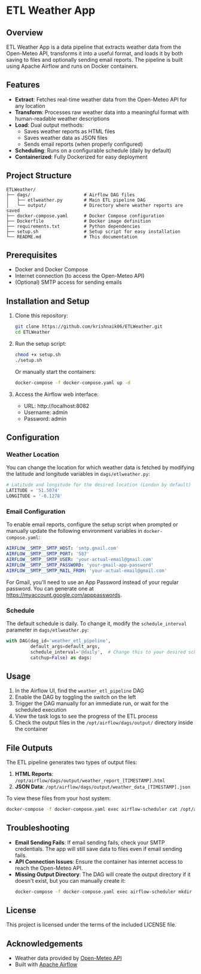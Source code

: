 # ETL Weather App

## Overview

ETL Weather App is a data pipeline that extracts weather data from the Open-Meteo API, transforms it into a useful format, and loads it by both saving to files and optionally sending email reports. The pipeline is built using Apache Airflow and runs on Docker containers.

## Features

- **Extract**: Fetches real-time weather data from the Open-Meteo API for any location
- **Transform**: Processes raw weather data into a meaningful format with human-readable weather descriptions
- **Load**: Dual output methods:
  - Saves weather reports as HTML files
  - Saves weather data as JSON files
  - Sends email reports (when properly configured)
- **Scheduling**: Runs on a configurable schedule (daily by default)
- **Containerized**: Fully Dockerized for easy deployment

## Project Structure

```
ETLWeather/
├── dags/                    # Airflow DAG files
│   ├── etlweather.py        # Main ETL pipeline DAG
│   └── output/              # Directory where weather reports are saved
├── docker-compose.yaml      # Docker Compose configuration
├── Dockerfile               # Docker image definition
├── requirements.txt         # Python dependencies
├── setup.sh                 # Setup script for easy installation
└── README.md                # This documentation
```

## Prerequisites

- Docker and Docker Compose
- Internet connection (to access the Open-Meteo API)
- (Optional) SMTP access for sending emails

## Installation and Setup

1. Clone this repository:
   ```bash
   git clone https://github.com/krishnaik06/ETLWeather.git
   cd ETLWeather
   ```

2. Run the setup script:
   ```bash
   chmod +x setup.sh
   ./setup.sh
   ```

   Or manually start the containers:
   ```bash
   docker-compose -f docker-compose.yaml up -d
   ```

3. Access the Airflow web interface:
   - URL: http://localhost:8082
   - Username: admin
   - Password: admin

## Configuration

### Weather Location

You can change the location for which weather data is fetched by modifying the latitude and longitude variables in `dags/etlweather.py`:

```python
# Latitude and longitude for the desired location (London by default)
LATITUDE = '51.5074'
LONGITUDE = '-0.1278'
```

### Email Configuration

To enable email reports, configure the setup script when prompted or manually update the following environment variables in `docker-compose.yaml`:

```yaml
AIRFLOW__SMTP__SMTP_HOST: 'smtp.gmail.com'
AIRFLOW__SMTP__SMTP_PORT: '587'
AIRFLOW__SMTP__SMTP_USER: 'your-actual-email@gmail.com'
AIRFLOW__SMTP__SMTP_PASSWORD: 'your-gmail-app-password'
AIRFLOW__SMTP__SMTP_MAIL_FROM: 'your-actual-email@gmail.com'
```

For Gmail, you'll need to use an App Password instead of your regular password. You can generate one at https://myaccount.google.com/apppasswords.

### Schedule

The default schedule is daily. To change it, modify the `schedule_interval` parameter in `dags/etlweather.py`:

```python
with DAG(dag_id='weather_etl_pipeline',
         default_args=default_args,
         schedule_interval='@daily',  # Change this to your desired schedule
         catchup=False) as dags:
```

## Usage

1. In the Airflow UI, find the `weather_etl_pipeline` DAG
2. Enable the DAG by toggling the switch on the left
3. Trigger the DAG manually for an immediate run, or wait for the scheduled execution
4. View the task logs to see the progress of the ETL process
5. Check the output files in the `/opt/airflow/dags/output/` directory inside the container

## File Outputs

The ETL pipeline generates two types of output files:

1. **HTML Reports**: `/opt/airflow/dags/output/weather_report_[TIMESTAMP].html`
2. **JSON Data**: `/opt/airflow/dags/output/weather_data_[TIMESTAMP].json`

To view these files from your host system:

```bash
docker-compose -f docker-compose.yaml exec airflow-scheduler cat /opt/airflow/dags/output/weather_data_[TIMESTAMP].json
```

## Troubleshooting

- **Email Sending Fails**: If email sending fails, check your SMTP credentials. The app will still save data to files even if email sending fails.
- **API Connection Issues**: Ensure the container has internet access to reach the Open-Meteo API.
- **Missing Output Directory**: The DAG will create the output directory if it doesn't exist, but you can manually create it:
  ```bash
  docker-compose -f docker-compose.yaml exec airflow-scheduler mkdir -p /opt/airflow/dags/output
  ```

## License

This project is licensed under the terms of the included LICENSE file.

## Acknowledgements

- Weather data provided by [Open-Meteo API](https://open-meteo.com/)
- Built with [Apache Airflow](https://airflow.apache.org/)
